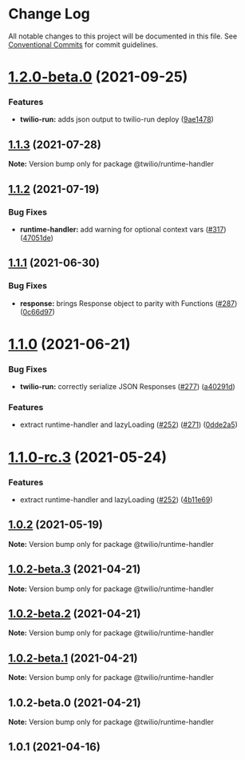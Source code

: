 # Change Log

All notable changes to this project will be documented in this file.
See [Conventional Commits](https://conventionalcommits.org) for commit guidelines.

# [1.2.0-beta.0](https://github.com/twilio-labs/serverless-toolkit/compare/@twilio/runtime-handler@1.1.3...@twilio/runtime-handler@1.2.0-beta.0) (2021-09-25)


### Features

* **twilio-run:** adds json output to twilio-run deploy ([9ae1478](https://github.com/twilio-labs/serverless-toolkit/commit/9ae147816af85a671ed37639e83d0fa105f8ecb2))





## [1.1.3](https://github.com/twilio-labs/serverless-toolkit/compare/@twilio/runtime-handler@1.1.2...@twilio/runtime-handler@1.1.3) (2021-07-28)

**Note:** Version bump only for package @twilio/runtime-handler





## [1.1.2](https://github.com/twilio-labs/serverless-toolkit/compare/@twilio/runtime-handler@1.1.1...@twilio/runtime-handler@1.1.2) (2021-07-19)


### Bug Fixes

* **runtime-handler:** add warning for optional context vars ([#317](https://github.com/twilio-labs/serverless-toolkit/issues/317)) ([47051de](https://github.com/twilio-labs/serverless-toolkit/commit/47051dec50ce477d22bc6be0f87d58950c4a1919))





## [1.1.1](https://github.com/twilio-labs/serverless-toolkit/compare/@twilio/runtime-handler@1.1.0...@twilio/runtime-handler@1.1.1) (2021-06-30)


### Bug Fixes

* **response:** brings Response object to parity with Functions ([#287](https://github.com/twilio-labs/serverless-toolkit/issues/287)) ([0c66d97](https://github.com/twilio-labs/serverless-toolkit/commit/0c66d97a344cf43b2e0c95a12e054fedecc1b027))





# [1.1.0](https://github.com/twilio-labs/serverless-toolkit/compare/@twilio/runtime-handler@1.0.2...@twilio/runtime-handler@1.1.0) (2021-06-21)


### Bug Fixes

* **twilio-run:** correctly serialize JSON Responses ([#277](https://github.com/twilio-labs/serverless-toolkit/issues/277)) ([a40291d](https://github.com/twilio-labs/serverless-toolkit/commit/a40291dd63332542eed03144ffd7b5c1bd245357))


### Features

* extract runtime-handler and lazyLoading ([#252](https://github.com/twilio-labs/serverless-toolkit/issues/252)) ([#271](https://github.com/twilio-labs/serverless-toolkit/issues/271)) ([0dde2a5](https://github.com/twilio-labs/serverless-toolkit/commit/0dde2a5a74035700e4ef6cf4b1c1189c78e2ff59))





# [1.1.0-rc.3](https://github.com/twilio-labs/serverless-toolkit/compare/@twilio/runtime-handler@1.0.2...@twilio/runtime-handler@1.1.0-rc.3) (2021-05-24)


### Features

* extract runtime-handler and lazyLoading ([#252](https://github.com/twilio-labs/serverless-toolkit/issues/252)) ([4b11e69](https://github.com/twilio-labs/serverless-toolkit/commit/4b11e693248e44a8c6db4a95cf90e79e00f7db08))





## [1.0.2](https://github.com/twilio-labs/serverless-toolkit/compare/@twilio/runtime-handler@1.0.2-beta.3...@twilio/runtime-handler@1.0.2) (2021-05-19)

**Note:** Version bump only for package @twilio/runtime-handler





## [1.0.2-beta.3](https://github.com/twilio-labs/serverless-toolkit/compare/@twilio/runtime-handler@1.0.2-beta.2...@twilio/runtime-handler@1.0.2-beta.3) (2021-04-21)

**Note:** Version bump only for package @twilio/runtime-handler





## [1.0.2-beta.2](https://github.com/twilio-labs/serverless-toolkit/compare/@twilio/runtime-handler@1.0.2-beta.1...@twilio/runtime-handler@1.0.2-beta.2) (2021-04-21)

**Note:** Version bump only for package @twilio/runtime-handler





## [1.0.2-beta.1](https://github.com/twilio-labs/serverless-toolkit/compare/@twilio/runtime-handler@1.0.2-beta.0...@twilio/runtime-handler@1.0.2-beta.1) (2021-04-21)

**Note:** Version bump only for package @twilio/runtime-handler





## 1.0.2-beta.0 (2021-04-21)

**Note:** Version bump only for package @twilio/runtime-handler





<a name="1.0.1"></a>
## 1.0.1 (2021-04-16)

